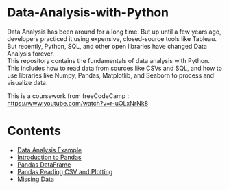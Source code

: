 # Data-Analysis-with-Python

Data Analysis has been around for a long time. But up until a few years ago, developers practiced it using expensive, closed-source tools like Tableau. But recently, Python, SQL, and other open libraries have changed Data Analysis forever.
<br>
This repository contains the fundamentals of data analysis with Python. This includes how to read data from sources like CSVs and SQL, and how to use libraries like Numpy, Pandas, Matplotlib, and Seaborn to process and visualize data.

This is a coursework from freeCodeCamp : 
https://www.youtube.com/watch?v=r-uOLxNrNk8

# Contents

- <a href="https://github.com/SaijyotiTripathy/Data-Analysis-with-Python/blob/main/Sales_data_analysis.ipynb"> Data Analysis Example </a>
- <a href="https://github.com/SaijyotiTripathy/Data-Analysis-with-Python/blob/main/Pandas_intro.ipynb"> Introduction to Pandas </a>
- <a href="https://github.com/SaijyotiTripathy/Data-Analysis-with-Python/blob/main/Pandas_DataFrame.ipynb"> Pandas DataFrame </a>
- <a href="https://github.com/SaijyotiTripathy/Data-Analysis-with-Python/blob/main/Pandas_Reading_CSV_and_Plotting.ipynb"> Pandas Reading CSV and Plotting </a>
- <a href="https://github.com/SaijyotiTripathy/Data-Analysis-with-Python/blob/main/Missing_Data.ipynb"> Missing Data </a>
